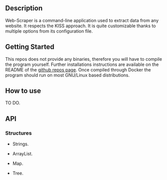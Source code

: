 ## Description

Web-Scraper is a command-line application used to extract data from any website. It respects the KISS approach. It is quite customizable thanks to multiple options from its configuration file.

## Getting Started

This repos does not provide any binaries, therefore you will have to compile the program yourself. Further installations instructions are available on the README of the [github repos page](https://github.com/TheGhostSpirit/web-scraper). Once compiled through Docker the program should run on most GNU/Linux based distributions.

## How to use

TO DO.

## API

### Structures

- Strings.

- ArrayList.

- Map.

- Tree.
